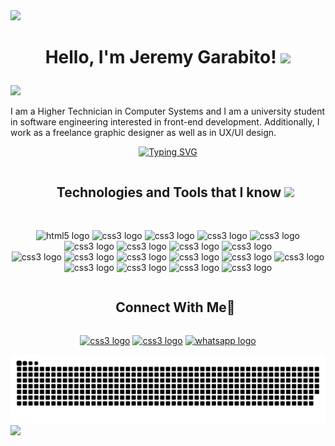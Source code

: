 <img src="https://user-images.githubusercontent.com/73097560/115834477-dbab4500-a447-11eb-908a-139a6edaec5c.gif">

<h1><p align="center">Hello, I'm Jeremy Garabito! <a href="https://jeree-gs.github.io/portfolio/"><img src="https://media.giphy.com/media/hvRJCLFzcasrR4ia7z/giphy.gif" width="35px"></h1></a></p>
  
<img src="https://i.imgur.com/q9BOAIe.png">

I am a Higher Technician in Computer Systems and I am a university student in software engineering interested in front-end development. Additionally, I work as a freelance graphic designer as well as in UX/UI design.

<p align="center"><a href="https://github.com/jeree-gs"><img src="https://readme-typing-svg.demolab.com?font=Fira+Code&duration=6000&pause=1000&color=f79a05&center=true&vCenter=true&width=435&lines=Hi+There%2C+I'm+Shamim+Sikder%F0%9F%91%8B;A+Self-motivated+Tech+Enthusiast;Always+Learning+New+Things;Love+to+Travel+and+Read+Books" alt="Typing SVG" /></a></p>


<div id="user-content-toc">
  <ul align="center">
    <summary><h2 style="display: inline-block">Technologies and Tools that I know <img src="https://media.giphy.com/media/QssGEmpkyEOhBCb7e1/giphy.gif" width="25px"></h2></summary>
  </ul>
</div>


<div align="center">
<br />
<img src="https://cdn.jsdelivr.net/gh/devicons/devicon/icons/html5/html5-original.svg" height="40" width="52" alt="html5 logo"  />
<img src="https://cdn.jsdelivr.net/gh/devicons/devicon/icons/css3/css3-original.svg" height="40" width="52" alt="css3 logo"  />
<img src="https://cdn.jsdelivr.net/gh/devicons/devicon/icons/gulp/gulp-plain.svg" height="40" width="52" alt="css3 logo"  />
<img src="https://cdn.jsdelivr.net/gh/devicons/devicon/icons/sass/sass-original.svg" height="40" width="52" alt="css3 logo"  />
<img src="https://cdn.jsdelivr.net/gh/devicons/devicon/icons/bootstrap/bootstrap-original.svg" height="40" width="52" alt="css3 logo"  />
  <br />
<img src="https://cdn.jsdelivr.net/gh/devicons/devicon/icons/javascript/javascript-original.svg" height="40" width="52" alt="css3 logo"  /> 
<img src="https://cdn.jsdelivr.net/gh/devicons/devicon/icons/php/php-plain.svg" height="40" width="52" alt="css3 logo"  />
<img src="https://cdn.jsdelivr.net/gh/devicons/devicon/icons/csharp/csharp-original.svg" height="40" width="52" alt="css3 logo"  />
<img src="https://cdn.jsdelivr.net/gh/devicons/devicon/icons/mysql/mysql-original-wordmark.svg" height="40" width="52" alt="css3 logo"  />
  <br />
<img src="https://cdn.jsdelivr.net/gh/devicons/devicon/icons/canva/canva-original.svg" height="40" width="52" alt="css3 logo"  />
<img src="https://upload.wikimedia.org/wikipedia/commons/thumb/f/fb/Adobe_Illustrator_CC_icon.svg/512px-Adobe_Illustrator_CC_icon.svg.png?20220814183839" height="40" width="40" alt="css3 logo"  />
<img src="https://upload.wikimedia.org/wikipedia/commons/a/af/Adobe_Photoshop_CC_icon.svg" height="40" width="52" alt="css3 logo"  />
<img src="https://upload.wikimedia.org/wikipedia/commons/thumb/c/c2/Adobe_XD_CC_icon.svg/512px-Adobe_XD_CC_icon.svg.png?20210729021535" height="40" width="40" alt="css3 logo"  />
<img src="https://www.adobe.com/content/dam/shared/images/product-icons/svg/lightroom.svg" height="40" width="52" alt="css3 logo"  />
<img src="https://cdn.jsdelivr.net/gh/devicons/devicon/icons/figma/figma-original.svg" height="40" width="52" alt="css3 logo"  />
  <br />
<img src="https://cdn.jsdelivr.net/gh/devicons/devicon/icons/vscode/vscode-original.svg" height="40" width="52" alt="css3 logo"  />
<img src="https://cdn.jsdelivr.net/gh/devicons/devicon/icons/visualstudio/visualstudio-plain.svg" height="40" width="52" alt="css3 logo"  />
<img src="https://cdn.jsdelivr.net/gh/devicons/devicon/icons/git/git-plain.svg" height="40" width="52" alt="css3 logo"  />
<img src="https://upload.wikimedia.org/wikipedia/commons/9/91/Octicons-mark-github.svg" height="40" width="52" alt="css3 logo"  />
  
</div>


<div id="user-content-toc">
  <ul align="center">
    <summary><h2 style="display: inline-block">Connect With Me🤝</h2></summary>
  </ul>
</div>

<p align="center">
<a href="https://www.linkedin.com/in/1010nishant/" target="blank"><img src="https://cdn.jsdelivr.net/gh/devicons/devicon/icons/linkedin/linkedin-original.svg" height="45" width="52" alt="css3 logo"  /></a>
<a href="https://www.linkedin.com/in/1010nishant/" target="blank"><img src="https://user-images.githubusercontent.com/88904952/234982196-562aea17-5532-4550-8c08-1c7cb994a541.png" height="45" width="52" alt="css3 logo"  /></a>
<a href="https://api.whatsapp.com/send?phone=59177425800" target="blank"><img src="https://upload.wikimedia.org/wikipedia/commons/6/6b/WhatsApp.svg" height="45" width="52" alt="whatsapp logo"  /></a>

<div align="center">
  <img  src="https://github.com/1999AZZAR/1999AZZAR/blob/main/resources/img/grid-snake.svg"
       alt="snake" /></a>
</div>

<img src="https://user-images.githubusercontent.com/73097560/115834477-dbab4500-a447-11eb-908a-139a6edaec5c.gif">

